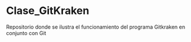 # Clase_GitKraken
Repositorio donde se ilustra el funcionamiento del programa Gitkraken en conjunto con Git
